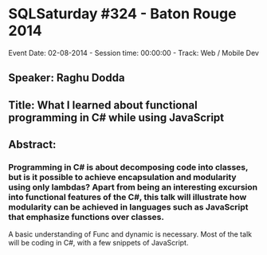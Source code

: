 # SQLSaturday #324 - Baton Rouge 2014
Event Date: 02-08-2014 - Session time: 00:00:00 - Track: Web / Mobile Dev
## Speaker: Raghu Dodda
## Title: What I learned about functional programming in C# while using JavaScript
## Abstract:
### Programming in C# is about decomposing code into classes, but is it possible to achieve encapsulation and modularity using only lambdas? Apart from being an interesting excursion into functional features of the C#, this talk will illustrate how modularity can be achieved in languages such as JavaScript that emphasize functions over classes.

A basic understanding of Func and dynamic is necessary. Most of the talk will be coding in C#, with a few snippets of JavaScript. 

